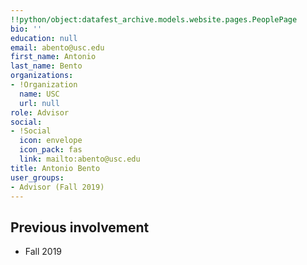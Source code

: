 ```yaml
---
!!python/object:datafest_archive.models.website.pages.PeoplePage
bio: ''
education: null
email: abento@usc.edu
first_name: Antonio
last_name: Bento
organizations:
- !Organization
  name: USC
  url: null
role: Advisor
social:
- !Social
  icon: envelope
  icon_pack: fas
  link: mailto:abento@usc.edu
title: Antonio Bento
user_groups:
- Advisor (Fall 2019)
---
```


## Previous involvement

* Fall 2019